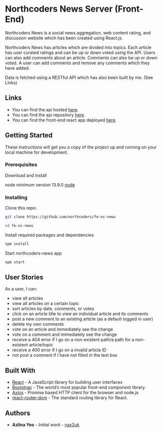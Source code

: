 # Northcoders News Server (Front-End)

Northcoders News is a social news aggregation, web content rating, and discussion website which has been created using React.js.

Northcoders News has articles which are divided into topics. 
Each article has user curated ratings and can be up or down voted using the API. 
Users can also add comments about an article. 
Comments can also be up or down voted. 
A user can add comments and remove any comments which they have added.

Data is fetched using a RESTful API which has also been built by me. (See Links)


## Links
* You can find the api hosted [here](https://be-northcoder-news.herokuapp.com/api).
* You can find the api repository [here](https://github.com/nax2uk/be-nc-news.git).
* You can find the front-end react app deployed [here](https://northcoders-news-website.netlify.app/).

## Getting Started

These instructions will get you a copy of the project up and running on your local machine for development.

### Prerequisites

Download and install 

 node minimum version 13.9.0 [node](https://nodejs.org/en/download/)


### Installing

Clone this repo:

```bash
git clone https://github.com/northcoders/fe-nc-news

cd fe-nc-news

```

Install required packages and dependencies
```bash
npm install
```

Start northcoders-news app
```bash
npm start
```

## User Stories

As a user, I can:

* view all articles
* view all articles on a certain topic
* sort articles by date, comments, or votes
* click on an article title to view an individual article and its comments
* post a new comment to an existing article (as a default logged in user)
* delete my own comments
* vote on an article and immediately see the change
* vote on a comment and immediately see the change
* receive a 404 error if I go on a non-existent path/a path for a non-existent article/topic
* receive a 400 error if I go on a invalid article ID
* not post a comment if I have not filled in the text box

## Built With

* [React](https://reactjs.org/) - A JavaScript library for building user interfaces
* [Bootstrap](https://getbootstrap.com/) - The world’s most popular front-end component library.
* [Axios](https://www.npmjs.com/package/axios) - Promise based HTTP client for the browser and node.js
* [react-router-dom](https://www.npmjs.com/package/react-router-dom) - The standard routing library for React.


## Authors

* **Azlina Yeo** - *Initial work* - [nax2uk](https://github.com/nax2uk)

